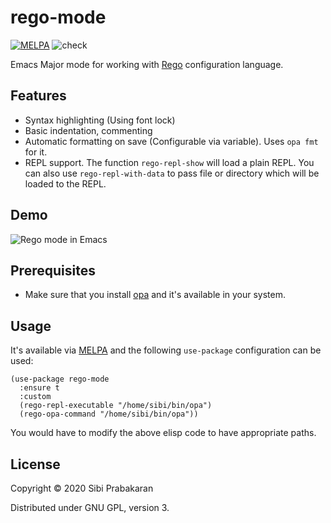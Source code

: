# rego-mode

[![MELPA](https://melpa.org/packages/rego-mode-badge.svg)](https://melpa.org/#/rego-mode)
![check](https://github.com/psibi/rego-mode/workflows/check/badge.svg)

Emacs Major mode for working
with [Rego](https://www.openpolicyagent.org/docs/latest/policy-language/) configuration
language.

## Features

* Syntax highlighting (Using font lock)
* Basic indentation, commenting
* Automatic formatting on save (Configurable via variable). Uses `opa fmt` for it.
* REPL support. The function `rego-repl-show` will load a plain
  REPL. You can also use `rego-repl-with-data` to pass file or
  directory which will be loaded to the REPL.

## Demo

![Rego mode in Emacs](https://user-images.githubusercontent.com/737477/77818443-43ce1100-70f8-11ea-8bee-913824f24769.gif "Rego mode in Emacs")

## Prerequisites

* Make sure that you install
  [opa](https://github.com/open-policy-agent/opa) and it's available
  in your system.

## Usage

It's available via [MELPA](https://melpa.org/#/rego-mode) and the
following `use-package` configuration can be used:

``` emacs-lisp
(use-package rego-mode
  :ensure t
  :custom
  (rego-repl-executable "/home/sibi/bin/opa")
  (rego-opa-command "/home/sibi/bin/opa"))
```

You would have to modify the above elisp code to have appropriate
paths.

## License

Copyright © 2020 Sibi Prabakaran

Distributed under GNU GPL, version 3.
